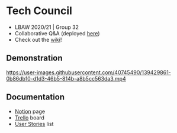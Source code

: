 # Tech Council

-   LBAW 2020/21 | Group 32
-   Collaborative Q&A (deployed [here](https://lbaw2132.lbaw-prod.fe.up.pt/))
-   Check out the [wiki](https://github.com/kiko-g/feup-lbaw/wiki)!

## Demonstration

https://user-images.githubusercontent.com/40745490/139429861-0b86db10-d1d3-46b5-814b-a8b5cc563da3.mp4

## Documentation

-   [Notion](https://www.notion.so/LBAW-fa5103371e8942828ce8a8fcf3a9be99) page
-   [Trello](https://www.notion.so/b00a3c461313448781df69725da07c33?v=9fed2b981d154908829ef01a817c3414) board
-   [User Stories](https://www.notion.so/User-Stories-9ec6153dfc094cd9a5a33085e95d0804) list

